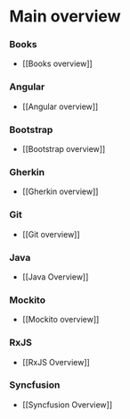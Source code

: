 # Main overview

### Books
- [[Books overview]]

### Angular
- [[Angular overview]]

### Bootstrap
- [[Bootstrap overview]]

### Gherkin
- [[Gherkin overview]]

### Git
- [[Git overview]]

### Java
- [[Java Overview]]

### Mockito
- [[Mockito overview]]

### RxJS
- [[RxJS Overview]]

### Syncfusion
- [[Syncfusion Overview]]

